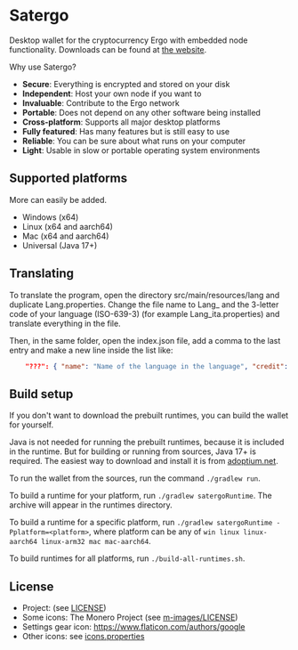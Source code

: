 # Satergo
Desktop wallet for the cryptocurrency Ergo with embedded node functionality. Downloads can be found at [the website](https://satergo.com).

Why use Satergo?
- **Secure**: Everything is encrypted and stored on your disk
- **Independent**: Host your own node if you want to
- **Invaluable**: Contribute to the Ergo network
- **Portable**: Does not depend on any other software being installed
- **Cross-platform**: Supports all major desktop platforms
- **Fully featured**: Has many features but is still easy to use
- **Reliable**: You can be sure about what runs on your computer
- **Light**: Usable in slow or portable operating system environments

## Supported platforms
More can easily be added.
- Windows (x64)
- Linux (x64 and aarch64)
- Mac (x64 and aarch64)
- Universal (Java 17+)

## Translating
To translate the program, open the directory src/main/resources/lang and duplicate Lang.properties.
Change the file name to Lang_ and the 3-letter code of your language (ISO-639-3) (for example Lang_ita.properties) and translate everything in the file.

Then, in the same folder, open the index.json file, add a comma to the last entry and make a new line inside the list like:
```json
	"???": { "name": "Name of the language in the language", "credit": "Your contact details (socials, etc.), or your name" }
```

## Build setup
If you don't want to download the prebuilt runtimes, you can build the wallet for yourself.

Java is not needed for running the prebuilt runtimes, because it is included in the runtime. But for building or running from sources, Java 17+ is required. The easiest way to download and install it is from [adoptium.net](https://adoptium.net).

To run the wallet from the sources, run the command `./gradlew run`.

To build a runtime for your platform, run `./gradlew satergoRuntime`. The archive will appear in the runtimes directory.

To build a runtime for a specific platform, run `./gradlew satergoRuntime -Pplatform=<platform>`, where platform can be any of `win linux linux-aarch64 linux-arm32 mac mac-aarch64`.

To build runtimes for all platforms, run `./build-all-runtimes.sh`.

## License
- Project: (see [LICENSE](LICENSE))
- Some icons: The Monero Project (see [m-images/LICENSE](src/main/resources/m-images/LICENSE))
- Settings gear icon: https://www.flaticon.com/authors/google
- Other icons: see [icons.properties](src/main/resources/icons.properties)